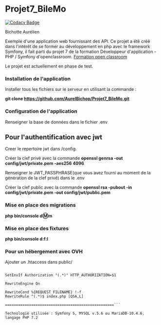 # Projet7_BileMo
[![Codacy Badge](https://api.codacy.com/project/badge/Grade/426dd56dd404481080a51e926abe35d6)](https://app.codacy.com/manual/AurelBichop/Projet7_BileMo?utm_source=github.com&utm_medium=referral&utm_content=AurelBichop/Projet7_BileMo&utm_campaign=Badge_Grade_Settings)

Bichotte Aurélien

Exemple d'une application web fournissant des API. Ce projet a été créé dans l'intérêt de se former au développement en php avec le framework Symfony, il fait parti du projet 7 de la formation Développeur d'application - PHP / Symfony d'openclassroom. [Formation open classroom](https://openclassrooms.com/fr/paths/59-developpeur-dapplication-php-symfony)

Le projet est actuellement en phase de test.

### Installation de l'application ###

Installer tous les fichiers sur le serveur en utilisant la commande :

**git clone https://github.com/AurelBichop/Projet7_BileMo.git**

### Configuration de l'application ###
Renseigner la base de données dans le fichier .env

## Pour l'authentification avec jwt ##
Creer le repertoire jwt dans /config.

Créer la clef privé avec la commande
**openssl genrsa -out config/jwt/private.pem -aes256 4096**

Renseigner le JWT_PASSPHRASE(que vous avez fourni au moment de la génération de la clef privé) dans le .env 

Créer la clef public avec la commande 
**openssl rsa -pubout -in config/jwt/private.pem -out config/jwt/public.pem**


### Mise en place des migrations ###
**php bin/console d:m:m**

### Mise en place des fixtures ###
**php bin/console d:f:l**

### Pour un hébergement avec OVH ###
Ajouter un .htaccess dans public/

````===================================================

SetEnvIf Authorization "(.*)" HTTP_AUTHORIZATION=$1

RewriteEngine On

RewriteCond %{REQUEST_FILENAME} !-f
RewriteRule ^(.*)$ index.php [QSA,L]

==================================================```

Technologie utilisée : Symfony 5, MYSQL v.5.6 ou MariaDB-10.4.6, langage PHP 7.2
